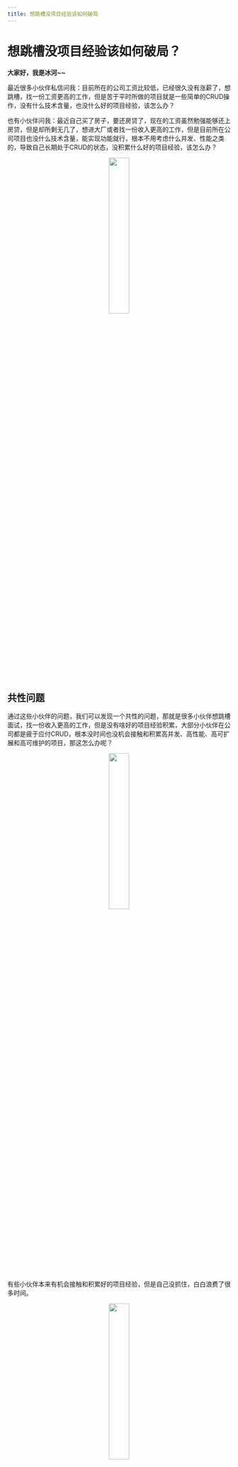```yaml
---
title: 想跳槽没项目经验该如何破局
---
```


# 想跳槽没项目经验该如何破局？

**大家好，我是冰河~~**

最近很多小伙伴私信问我：目前所在的公司工资比较低，已经很久没有涨薪了，想跳槽，找一份工资更高的工作，但是苦于平时所做的项目就是一些简单的CRUD操作，没有什么技术含量，也没什么好的项目经验，该怎么办？

也有小伙伴问我：最近自己买了房子，要还房贷了，现在的工资虽然勉强能够还上房贷，但是却所剩无几了，想进大厂或者找一份收入更高的工作，但是目前所在公司项目也没什么技术含量，能实现功能就行，根本不用考虑什么并发、性能之类的，导致自己长期处于CRUD的状态，没积累什么好的项目经验，该怎么办？

<div align="center">
    <img src="https://binghe.gitcode.host/images/zsxq/2023-06-06-013.png?raw=true" width="30%">
    <br/>
</div>

## 共性问题

通过这些小伙伴的问题，我们可以发现一个共性的问题，那就是很多小伙伴想跳槽面试，找一份收入更高的工作，但是没有啥好的项目经验积累，大部分小伙伴在公司都是疲于应付CRUD，根本没时间也没机会接触和积累高并发、高性能、高可扩展和高可维护的项目，那这怎么办呢？

<div align="center">
    <img src="https://binghe.gitcode.host/images/zsxq/2023-06-06-015.png?raw=true" width="30%">
    <br/>
</div>

有些小伙伴本来有机会接触和积累好的项目经验，但是自己没抓住，白白浪费了很多时间。

<div align="center">
    <img src="https://binghe.gitcode.host/images/zsxq/2023-06-06-014.png?raw=true" width="30%">
    <br/>
</div>

## 如何破局

积累好的项目经验，大部分时候是需要在公司开发项目的过程中，不断的积累和总结经验，在公司做项目的过程中，不断提高自己的编码能力和技术水平，不断积累解决问题的技术经验，这种情况下自身的项目经验会积累的很快。

如果公司的项目只是简单的堆砌CRUD代码，自己又想找时间单独去学习和积累，这种方式就比较难，一方面是自己根本没有时间去系统的学习和积累，另一方面是光靠自己去积累好的项目经验，也确实比较难，那在这种情况下该如何破局呢？

<div align="center">
    <img src="https://binghe.gitcode.host/images/zsxq/2023-06-06-016.png?raw=true" width="30%">
    <br/>
</div>

一个人积累很难，那一群人呢？

一群人一起积累，如果再提供一个好的学习氛围呢？

一群人在一个好的学习氛围中一起积累，如果再加上有针对性的从零开始一起做高并发、高性能、高可扩展和高可维护的项目呢？

一群人在一个好的学习氛围中一起从零开始开发高并发、高性能、高可扩展和高可维护的项目，如果再加上有人指导呢？

一群人在一个好的学习氛围中，在有人指导的前提下，一起从零开始开发高并发、高性能、高可扩展和高可维护的项目，如果再加上有问题，有人能及时回复呢？

一群人在一个好的学习氛围中，在有人指导的前提下，一起从零开始开发高并发、高性能、高可扩展和高可维护的项目，提出的问题有人及时回复，如果再加上学完可以提供简历指导和模拟面试呢？

一群人在一个好的学习氛围中，在有人指导的前提下，一起从零开始开发高并发、高性能、高可扩展和高可维护的项目，提出的问题有人及时回复，学完还可以提供简历指导和模拟面试，如果再加上有人能对你的职业生涯规划给出良好的建议呢？

一群人在一个好的学习氛围中，在有人指导的前提下，一起从零开始开发高并发、高性能、高可扩展和高可维护的项目，提出的问题有人及时回复，学完还可以提供简历指导和模拟面试，再加上有人能对你的职业生涯规划给出良好的建议，妥了！！！！

<div align="center">
    <img src="https://binghe.gitcode.host/images/zsxq/2023-06-06-017.png?raw=true" width="30%">
    <br/>
</div>

如果我想加入一个良好的学习氛围，在有人指导的前提下开发项目，提出的问题能够有人及时回复，学完还可以提供简历指导和模拟面试，也有人能够对我的职业生涯规划给出良好的建议，那我该怎么做呢？

## 知识星球

冰河的技术星球已经带着大家从零开始实现了SpringCloud Alibaba实战项目、手撸RPC项目、目前正在带着大家一起从零开始手写Seckill秒杀系统，这些项目都是实打实的落地项目，无灌水，无拼凑。另外，星球针对最新的Spring6，也推出了Spring6核心技术专栏，以Spring6中的核心注解为切入点，结合使用案例来深入分析Spring6源码的执行流程。除了这些还有硬核技术和知识小册，技术与就业指导。

### 星球项目

接下来，就给大家简单介绍下星球现在包含哪些内容：

* **多个硬核专栏**

<div align="center">
    <img src="https://binghe.gitcode.host/images/zsxq/2023-06-06-001.png?raw=true" width="80%">
    <br/>
</div>

* **秒杀系统和RPC中间件专栏**

<div align="center">
    <img src="https://binghe.gitcode.host/images/zsxq/2023-06-06-007.png?raw=true" width="80%">
    <br/>
</div>


目前，秒杀系统是星球推出的最新项目，仍在持续更新中，现在入手秒杀系统正好可以跟冰河一起实现秒杀系统最关键的部分。

* **SpringCloud Alibaba实战与Spring6核心技术专栏**

<div align="center">
    <img src="https://binghe.gitcode.host/images/zsxq/2023-06-06-008.png?raw=true" width="80%">
    <br/>
</div>

光有专栏不行呀，我需要配套源码，有吗？有，当然有！

* **Seckill秒杀系统专栏源码**

<div align="center">
    <img src="https://binghe.gitcode.host/images/zsxq/2023-06-06-009.png?raw=true" width="80%">
    <br/>
</div>

* **RPC手撸专栏源码**

<div align="center">
    <img src="https://binghe.gitcode.host/images/zsxq/2023-06-06-012.png?raw=true" width="80%">
    <br/>
</div>

* **Spring6核心技术专栏源码**


<div align="center">
    <img src="https://binghe.gitcode.host/images/zsxq/2023-06-06-011.png?raw=true" width="80%">
    <br/>
</div>

* **SpringCloud Alibaba实战专栏源码**

<div align="center">
    <img src="https://binghe.gitcode.host/images/zsxq/2023-06-06-010.png?raw=true" width="80%">
    <br/>
</div>

我不想只看专栏，我还想看视频可以吗？可以！安排！！！

<div align="center">
    <img src="https://binghe.gitcode.host/images/zsxq/2023-06-06-006.png?raw=true" width="80%">
    <br/>
</div>

这不冰河正在加班加点的为秒杀系统录制对应的章节视频，其他专栏也必须安排上，为的就是让大家更好的学习，更好的消化吸收，更好的学以致用。

你以为星球提供这些项目就完了，远远不只哦，继续往下看。

### 星球服务

加入星球，你将获得：

 1.项目学习：微服务入门必备的SpringCloud  Alibaba实战项目、手写RPC项目—所有大厂都需要的项目【含上百个经典面试题】、深度解析Spring6核心技术—只要学习Java就必须深度掌握的框架【含数十个经典思考题】、Seckill秒杀系统项目—进大厂必备高并发、高性能和高可用技能。 

2.框架源码：手写RPC项目—所有大厂都需要的项目【含上百个经典面试题】、深度解析Spring6核心技术—只要学习Java就必须深度掌握的框架【含数十个经典思考题】。 

3.硬核技术：深入理解高并发系列（全册）、深入理解JVM系列（全册）、深入浅出Java设计模式（全册）、MySQL核心知识（全册）。 

4.技术小册：深入理解高并发编程（第1版）、深入理解高并发编程（第2版）、从零开始手写RPC框架、SpringCloud  Alibaba实战、冰河的渗透实战笔记、MySQL核心知识手册、Spring IOC核心技术、Nginx核心技术、面经手册等。 

5.技术与就业指导：提供相关就业辅导和未来发展指引，冰河从初级程序员不断沉淀，成长，突破，一路成长为互联网资深技术专家，相信我的经历和经验对你有所帮助。 

冰河的知识星球是一个简单、干净、纯粹交流技术的星球，不吹水，目前加入享5折优惠，价值远超门票。加入星球的用户，记得添加冰河微信：hacker_binghe，冰河拉你进星球专属VIP交流群。

<div align="center">
    <img src="https://binghe.gitcode.host/images/personal/xingqiu_149.png?raw=true" width="80%">
    <br/>
</div>

**好了，今天就到这儿吧，我是冰河，我们下期见~~**